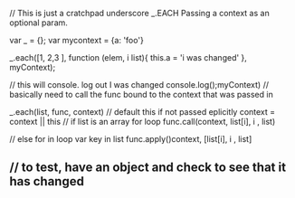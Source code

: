 // This is just a cratchpad
underscore
_.EACH
Passing a context as an optional param.

var _ = {};
var mycontext = {a: 'foo'}

_.each([1, 2,3 ], function (elem, i list){
this.a = 'i was changed'
}, myContext);

// this will console. log out I was changed
console.log();myContext)
//
basically need to call the func bound to the context that was passed in

_.each(list, func, context)
// default this if not passed eplicitly
context = context || this
// if list is an array
 for loop
  func.call(context, list[i], i , list)

// else for in loop
var key in list
  func.apply()context, [list[i], i , list]


// to test, have an object and check to see that it has changed
------------------------------------------------------------------

